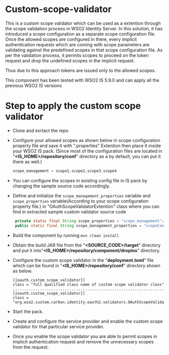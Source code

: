 # Custom-scope-validator 
This is a custom scope validator which can be used as a extention through the scope validation process in WSO2 Identity Server.
In this solution, it has introduced a scope configuration as a separate scope configuration file. Once the allowed scopes are configured in there, every implicit authentication requests which are coming with scope parameters are validating against the predefined scopes in that scope configuration file. As per the validation process, it permits scopes to proceed on the token request and drop the undefined scopes in the implicit request.

Thus due to this approach tokens are issued only to the allowed scopes.


This component has been tested with WSO2 IS 5.9.0 and can apply all the previous WSO2 IS versions

# Step to apply the custom scope validator

 - Clone and exrtact the repo
 - Configure your allowed scopes as shown below in scope configuration property file and save it with ".properties" Extention then place it inside your WSO2 IS pack. (Since most of the configuration files are located in "**<IS_HOME>/repository/conf**" directory as a by default, you can put it there as well.)
  
    ```java
    scope_management = scope1,scope2,scope3,scope4
    ```
- You can configure the scopes in existing config file in IS pack by changing the sample source code accordingly.
- Define and initialize the ```scope_management_properties``` variable and ```scope_properties``` variable(According to your scope configuration property file.) in "OAuthScopeValidatorExtention" class where you can find in extracted sample custom validator source code
   ```java
    private static final String scope_properties = "scope_management";
	public static final String scope_management_properties = "scopeConf.properties";
   ```
	 
- Build the component by running ```mvn clean install```
- Obtain the build JAR file from the "**<SOURCE_CODE>/target**" directory and put it into"**<IS_HOME>/repository/component/dropins**" directory.
- Configure the custom scope validator in the "**deployment.toml**" file which can be found in "**<IS_HOME>/repository/conf**" directory shown as below.
	```
    [[oauth.custom_scope_validator]]
	class = "full qualified class name of custom scope validator class"
	.......................................................................................
	[[oauth.custom_scope_validator]]
	class = "org.wso2.custom.carbon.identity.oauth2.validators.OAuthScopeValidatorExtention"
  ```
- Start the pack.
- Create and configure the service provider and enable the custom scope validator for that particular service provider.
- Once you enable the scope validator you are able to permit scopes in implicit authentication request and remove the unnecessary scopes from the request.

